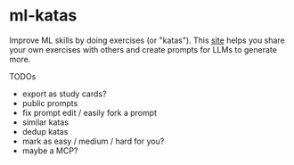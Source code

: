 # ml-katas

Improve ML skills by doing exercises (or "katas"). This [site](https://mlkatas.com) helps you share your own exercises with others and create prompts for LLMs to generate more.

TODOs
- export as study cards?
- public prompts
- fix prompt edit / easily fork a prompt
- similar katas
- dedup katas
- mark as easy / medium / hard for you?
- maybe a MCP?
